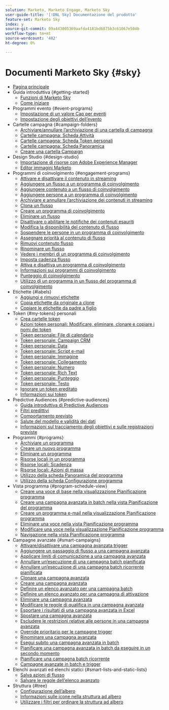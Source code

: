 ```yaml
---
solution: Marketo, Marketo Engage, Marketo Sky
user-guide-title: '[!DNL Sky] Documentazione del prodotto'
feature-set: Marketo Sky
index: y
source-git-commit: 09a443005369aafda4181bd6875b3c61067e504b
workflow-type: tm+mt
source-wordcount: '482'
ht-degree: 0%

---
```



# Documenti Marketo Sky {#sky}

+ [Pagina principale](home.md)
+ Guida introduttiva {#getting-started}
   + [Funzioni di Marketo Sky](marketo-sky-features.md)
   + [Come iniziare](how-to-enable-roles-for-marketo-sky.md)
+ Programmi evento {#event-programs}
   + [Impostazione di un valore Cap per eventi](setting-an-event-cap.md)
   + [Impostazione degli obiettivi dell’evento](setting-event-goals.md)
+ Cartelle campagna {#campaign-folders}
   + [Archiviare/annullare l’archiviazione di una cartella di campagna](archive-unarchive-a-campaign-folder.md)
   + [Cartelle campagna: Scheda Attività](campaign-folder-activities-tab.md)
   + [Cartelle campagna: Scheda Token personali](campaign-folder-my-tokens-tab.md)
   + [Cartelle campagna: Scheda Panoramica](campaign-folder-overview-tab.md)
   + [Creare una cartella Campaign](create-a-campaign-folder.md)
+ Design Studio {#design-studio}
   + [Importazione di risorse con Adobe Experience Manager](importing-assets-with-adobe-experience-manager.md)
   + [Editor immagini Marketo](marketo-image-editor.md)
+ Programmi di coinvolgimento {#engagement-programs}
   + [Attivare e disattivare il contenuto in streaming](activate-and-deactivate-stream-content.md)
   + [Aggiungere un flusso a un programma di coinvolgimento](add-a-stream-to-an-engagement-program.md)
   + [Aggiungere contenuto a un flusso di coinvolgimento](add-content-to-an-engagement-stream.md)
   + [Aggiungere persone a un programma di coinvolgimento](add-people-to-an-engagement-program.md)
   + [Archiviare e annullare l’archiviazione dei contenuti in streaming](archive-and-unarchive-stream-content.md)
   + [Clona un flusso](clone-a-stream.md)
   + [Creare un programma di coinvolgimento](create-an-engagement-program.md)
   + [Eliminare un flusso](delete-a-stream.md)
   + [Disattivare o abilitare le notifiche dei contenuti esauriti](disable-or-enable-exhausted-content-notifications.md)
   + [Modifica la disponibilità del contenuto di flusso](edit-availability-of-stream-content.md)
   + [Sospendere le persone in un programma di coinvolgimento](pause-people-in-an-engagement-program.md)
   + [Assegnare priorità al contenuto di flusso](prioritize-stream-content.md)
   + [Rimuovi contenuto flusso](remove-stream-content.md)
   + [Rinominare un flusso](rename-a-stream.md)
   + [Vedere i membri di un programma di coinvolgimento](see-members-of-an-engagement-program.md)
   + [Imposta cadenza flusso](set-stream-cadence.md)
   + [Attiva e disattiva un programma di coinvolgimento](turn-an-engagement-program-on-and-off.md)
   + [Informazioni sui programmi di coinvolgimento](understanding-engagement-programs.md)
   + [Punteggio di coinvolgimento](understanding-the-engagement-score.md)
   + [Utilizzo di un programma in un flusso del programma di coinvolgimento](using-a-program-in-an-engagement-program-stream.md)
+ Etichette {#labels}
   + [Aggiungi e rimuovi etichette](add-and-remove-labels.md)
   + [Copia etichette da originale a clone](copy-labels-from-original-to-clone.md)
   + [Copiare le etichette da padre a figlio](copy-labels-from-parent-to-child.md)
+ Token {#my-tokens} personali
   + [Crea cartelle token](create-my-token-folders.md)
   + [Azioni token personali: Modificare, eliminare, clonare e copiare i nomi dei token](my-token-actions-edit-delete-clone-and-copy-token-names.md)
   + [Token personale: File di calendario](my-token-calendar-file.md)
   + [Token personale: Campaign CRM](my-token-crm-campaign.md)
   + [Token personale: Data](my-token-date.md)
   + [Token personale: Script e-mail](my-token-email-script.md)
   + [Token personale: Immagine](my-token-image.md)
   + [Token personale: Collegamento](my-token-link.md)
   + [Token personale: Numero](my-token-number.md)
   + [Token personale: Rich Text](my-token-rich-text.md)
   + [Token personale: Punteggio](my-token-score.md)
   + [Token personale: Testo](my-token-text.md)
   + [Ignorare un token ereditato](override-an-inherited-my-token.md)
   + [Informazioni sui token](understanding-my-tokens.md)
+ Predictive Audiences {#predictive-audiences}
   + [Guida introduttiva di Predictive Audiences](getting-started-with-predictive-audiences.md)
   + [Filtri predittivi](predictive-filters.md)
   + [Comportamento previsto](expected-behavior.md)
   + [Salute del modello e validità dei dati](model-health-and-data-validity.md)
   + [Informazioni sul tracciamento degli obiettivi e sulle registrazioni previste](understanding-goal-tracking-and-projected-registrations.md)
+ Programmi {#programs}
   + [Archiviare un programma](archive-a-program.md)
   + [Creare un nuovo programma](create-a-new-program.md)
   + [Eliminare un programma](delete-a-program.md)
   + [Risorse locali in un programma](local-assets-in-a-program.md)
   + [Risorse locali: Scadenza](local-assets-expiration.md)
   + [Risorse locali: Azioni di massa](local-assets-mass-actions.md)
   + [Utilizzo della scheda Panoramica del programma](using-the-program-overview-tab.md)
   + [Utilizzo della scheda Configurazione programma](using-the-program-setup-tab.md)
+ Vista programma {#program-schedule-view}
   + [Creare una voce di base nella visualizzazione Pianificazione programma](create-a-basic-entry-in-program-schedule-view.md)
   + [Creare una campagna avanzata in batch nella vista Pianificazione del programma](create-a-batch-smart-campaign-in-program-schedule-view.md)
   + [Creare un programma e-mail nella visualizzazione Pianificazione programma](create-an-email-program-in-program-schedule-view.md)
   + [Eliminare una voce nella vista Pianificazione programma](delete-an-entry-in-program-schedule-view.md)
   + [Modificare una voce nella visualizzazione Pianificazione programma](edit-an-entry-in-program-schedule-view.md)
   + [Navigazione nella vista Pianificazione programma](navigating-program-schedule-view.md)
+ Campagne avanzate {#smart-campaigns}
   + [Attivare/disattivare una campagna avanzata trigger](activate-deactivate-a-trigger-smart-campaign.md)
   + [Aggiungere un passaggio di flusso a una campagna avanzata](add-a-flow-step-to-a-smart-campaign.md)
   + [Applicare limiti di comunicazione a una campagna avanzata](apply-communication-limits-to-a-smart-campaign.md)
   + [Annullare un’esecuzione di una campagna batch pianificata](cancel-a-scheduled-batch-campaign-run.md)
   + [Annullare un’esecuzione di una campagna batch ricorrente pianificata](cancel-a-scheduled-recurring-batch-campaign-run.md)
   + [Clonare una campagna avanzata](clone-a-smart-campaign.md)
   + [Creare una campagna avanzata](create-a-smart-campaign.md)
   + [Definire un elenco avanzato per una campagna batch](define-a-smart-list-for-a-batch-campaign.md)
   + [Definire un elenco avanzato per una campagna di attivazione](define-a-smart-list-for-a-trigger-campaign.md)
   + [Eliminare una campagna avanzata](delete-a-smart-campaign.md)
   + [Modificare le regole di qualifica in una campagna avanzata](edit-qualification-rules-in-a-smart-campaign.md)
   + [Esportare i risultati di una campagna avanzata in Excel](export-smart-campaign-results-to-excel.md)
   + [Spostare una campagna avanzata](move-a-smart-campaign.md)
   + [Escludere le restrizioni relative alle persone in una campagna avanzata](override-person-restrictions-in-a-smart-campaign.md)
   + [Override prioritario per le campagne trigger](priority-override-for-trigger-campaigns.md)
   + [Rinominare una campagna avanzata](rename-a-smart-campaign.md)
   + [Esegui subito una campagna avanzata in batch](run-a-batch-smart-campaign-now.md)
   + [Pianificare una campagna avanzata in batch da eseguire in un secondo momento](schedule-a-batch-smart-campaign-to-run-later.md)
   + [Pianificare una campagna batch ricorrente](schedule-a-recurring-batch-campaign.md)
   + [Campagne avanzate in batch e trigger](understanding-batch-and-trigger-smart-campaigns.md)
+ Elenchi avanzati ed elenchi statici {#smart-lists-and-static-lists}
   + [Salva azioni di flusso](save-flow-actions.md)
   + [Salvare le regole dell’elenco avanzato](save-smart-list-rules.md)
+ Struttura {#tree}
   + [Configurazione dell’albero](configuring-the-tree.md)
   + [Informazioni sulle icone nella struttura ad albero](understanding-icons-in-the-tree.md)
   + [Utilizzare i filtri per ordinare la struttura ad albero](use-filters-to-sort-the-tree.md)

